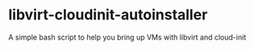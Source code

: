 # libvirt-cloudinit-autoinstaller
A simple bash script to help you bring up VMs with libvirt and cloud-init
